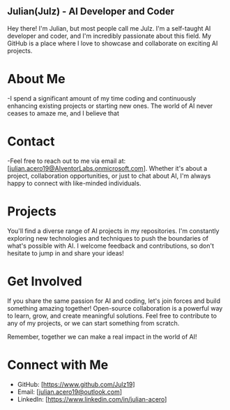 ## Julian(Julz) - AI Developer and Coder
Hey there! I'm Julian, but most people call me Julz. I'm a self-taught AI developer and coder, and I'm incredibly passionate about this field. My GitHub is a place where I love to showcase and collaborate on exciting AI projects.

# About Me
-I spend a significant amount of my time coding and continuously enhancing existing projects or starting new ones. The world of AI never ceases to amaze me, and I believe that

# Contact
-Feel free to reach out to me via email at: [julian.acero19@AIventorLabs.onmicrosoft.com]. Whether it's about a project, collaboration opportunities, or just to chat about AI, I'm always happy to connect with like-minded individuals.

# Projects
You'll find a diverse range of AI projects in my repositories. I'm constantly exploring new technologies and techniques to push the boundaries of what's possible with AI. I welcome feedback and contributions, so don't hesitate to jump in and share your ideas!

# Get Involved
If you share the same passion for AI and coding, let's join forces and build something amazing together! Open-source collaboration is a powerful way to learn, grow, and create meaningful solutions. Feel free to contribute to any of my projects, or we can start something from scratch.

Remember, together we can make a real impact in the world of AI!

# Connect with Me
- GitHub: [https://www.github.com/Julz19]
- Email: [julian.acero19@outlook.com]
- LinkedIn: [https://www.linkedin.com/in/julian-acero]
